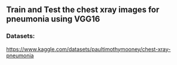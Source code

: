 ## Train and Test the chest xray images for pneumonia using VGG16

### Datasets:
https://www.kaggle.com/datasets/paultimothymooney/chest-xray-pneumonia

